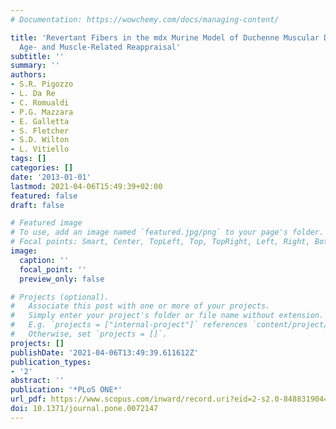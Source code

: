 ```yaml
---
# Documentation: https://wowchemy.com/docs/managing-content/

title: 'Revertant Fibers in the mdx Murine Model of Duchenne Muscular Dystrophy: An
  Age- and Muscle-Related Reappraisal'
subtitle: ''
summary: ''
authors:
- S.R. Pigozzo
- L. Da Re
- C. Romualdi
- P.G. Mazzara
- E. Galletta
- S. Fletcher
- S.D. Wilton
- L. Vitiello
tags: []
categories: []
date: '2013-01-01'
lastmod: 2021-04-06T15:49:39+02:00
featured: false
draft: false

# Featured image
# To use, add an image named `featured.jpg/png` to your page's folder.
# Focal points: Smart, Center, TopLeft, Top, TopRight, Left, Right, BottomLeft, Bottom, BottomRight.
image:
  caption: ''
  focal_point: ''
  preview_only: false

# Projects (optional).
#   Associate this post with one or more of your projects.
#   Simply enter your project's folder or file name without extension.
#   E.g. `projects = ["internal-project"]` references `content/project/deep-learning/index.md`.
#   Otherwise, set `projects = []`.
projects: []
publishDate: '2021-04-06T13:49:39.611612Z'
publication_types:
- '2'
abstract: ''
publication: '*PLoS ONE*'
url_pdf: https://www.scopus.com/inward/record.uri?eid=2-s2.0-84883190449&doi=10.1371%2fjournal.pone.0072147&partnerID=40&md5=662c8302d5b4f7f619279900da1f0c68
doi: 10.1371/journal.pone.0072147
---
```

